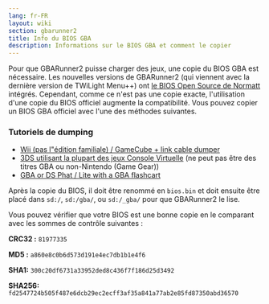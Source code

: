 ```yaml
---
lang: fr-FR
layout: wiki
section: gbarunner2
title: Info du BIOS GBA
description: Informations sur le BIOS GBA et comment le copier
---
```


Pour que GBARunner2 puisse charger des jeux, une copie du BIOS GBA est nécessaire. Les nouvelles versions de GBARunner2 (qui viennent avec la dernière version de TWiLight Menu++) ont [le BIOS Open Source de Normatt](https://github.com/Normmatt/gba_bios) intégrés. Cependant, comme ce n'est pas une copie exacte, l'utilisation d'une copie du BIOS officiel augmente la compatibilité. Vous pouvez copier un BIOS GBA officiel avec l'une des méthodes suivantes.

### Tutoriels de dumping

- [Wii (pas l"édition familiale) / GameCube + link cable dumper](https://github.com/FIX94/gba-link-cable-dumper)
- [3DS utilisant la plupart des jeux Console Virtuelle](https://glazedbelmont.github.io/gbabiosdump/#virtual-console-title-from-a-3ds) (ne peut pas être des titres GBA ou non-Nintendo (Game Gear))
- [GBA or DS Phat / Lite with a GBA flashcart](https://glazedbelmont.github.io/gbabiosdump/#gameboy-advance-sp-micro-ds-ds-lite)

Après la copie du BIOS, il doit être renommé en `bios.bin` et doit ensuite être placé dans `sd:/`, `sd:/gba/`, ou `sd:/_gba/` pour que GBARunner2 le lise.

Vous pouvez vérifier que votre BIOS est une bonne copie en le comparant avec les sommes de contrôle suivantes :

**CRC32 :** `81977335`

**MD5 :** `a860e8c0b6d573d191e4ec7db1b1e4f6`

**SHA1:** `300c20df6731a33952ded8c436f7f186d25d3492`

**SHA256:** `fd2547724b505f487e6dcb29ec2ecff3af35a841a77ab2e85fd87350abd36570`
